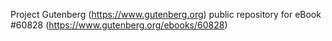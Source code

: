 Project Gutenberg (https://www.gutenberg.org) public repository for
eBook #60828 (https://www.gutenberg.org/ebooks/60828)
